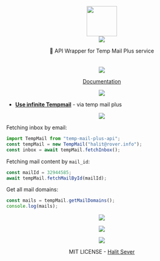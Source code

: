 <p align="center" class="logo-section">
<img src="https://i.ibb.co/j9FFpf8p/image.png" height="80" width="80"/>
</br>
<img src="https://halitsever-api.vercel.app/api/repo-title?title=Temp+Mail+Plus+API">

<p align="center">
📨 API Wrapper for Temp Mail Plus service<br>
<br/>
<br/>
<img src="https://img.shields.io/github/sponsors/halitsever"/>
</p>
<p align="center">
<a align="center" href="#">Documentation</a>
  </p>
</p>

<p align="center">
<img src="https://halitsever-api.vercel.app/api/details"/>
</p>

- [**Use infinite Tempmail**](#) - via temp mail plus
<p align="center" >
<img src="https://halitsever-api.vercel.app/api/installation"/>
</p>

Fetching inbox by email:

```javascript
import TempMail from "temp-mail-plus-api";
const tempMail = new TempMail("halit@rover.info");
const inbox = await tempMail.fetchInbox();
```

Fetching mail content by `mail_id`:

```javascript
const mailId = 32944585;
await tempMail.fetchMailById(mailId);
```

Get all mail domains:

```javascript
const mails = tempMail.getMailDomains();
console.log(mails);
```

<p align="center" href="https://github.com/halitsever/repo_name/issues">
<img src="https://halitsever-api.vercel.app/api/issue"/>
</p>

<p align="center">
<img src="https://halitsever-api.vercel.app/api/sponsor"/>
</p>

<p align="center">
<img src="https://halitsever-api.vercel.app/api/license"/>
</p>

<p align="center">
  MIT LICENSE - <a href="https://halit.org">Halit Sever</a>
</p>
